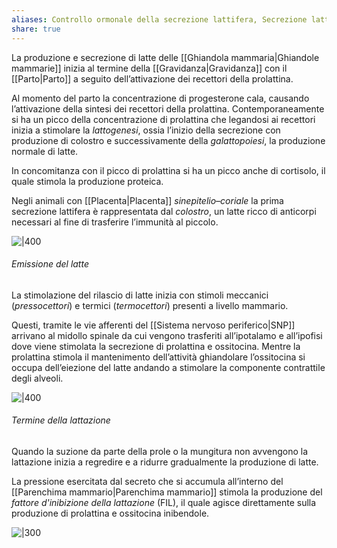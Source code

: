 ```yaml
---
aliases: Controllo ormonale della secrezione lattifera, Secrezione lattifera
share: true
---
```

La produzione e secrezione di latte delle [[Ghiandola mammaria|Ghiandole mammarie]] inizia al termine della [[Gravidanza|Gravidanza]] con il [[Parto|Parto]] a seguito dell’attivazione dei recettori della prolattina.

Al momento del parto la concentrazione di progesterone cala, causando l’attivazione della sintesi dei recettori della prolattina.
Contemporaneamente si ha un picco della concentrazione di prolattina che legandosi ai recettori inizia a stimolare la *lattogenesi*, ossia l’inizio della secrezione con produzione di colostro e successivamente della *galattopoiesi*, la produzione normale di latte.

In concomitanza con il picco di prolattina si ha un picco anche di cortisolo, il quale stimola la produzione proteica.

Negli animali con [[Placenta|Placenta]] *sinepitelio–coriale* la prima secrezione lattifera è rappresentata dal *colostro*, un latte ricco di anticorpi necessari al fine di trasferire l’immunità al piccolo.

![|400](dfff1348b646fdf2294d9db6fa3ee58e_MD5%201.png)

###### Emissione del latte
La stimolazione del rilascio di latte inizia con stimoli meccanici (*pressocettori*) e termici (*termocettori*) presenti a livello mammario.

Questi, tramite le vie afferenti del [[Sistema nervoso periferico|SNP]] arrivano al midollo spinale da cui vengono trasferiti all’ipotalamo e all’ipofisi dove viene stimolata la secrezione di prolattina e ossitocina.
Mentre la prolattina stimola il mantenimento dell’attività ghiandolare l’ossitocina si occupa dell’eiezione del latte andando a stimolare la componente contrattile degli alveoli.

![|400](2cbee88dc7dbef48fd57b5a1300b5134_MD5%201.png)

###### Termine della lattazione
Quando la suzione da parte della prole o la mungitura non avvengono la lattazione inizia a regredire e a ridurre gradualmente la produzione di latte.

La pressione esercitata dal secreto che si accumula all’interno del [[Parenchima mammario|Parenchima mammario]] stimola la produzione del *fattore d'inibizione della lattazione* (FIL), il quale agisce direttamente sulla produzione di prolattina e ossitocina inibendole.

![|300](4a3b6ce03b0e1a9a5d958bb1d4fd9377_MD5%201.png)